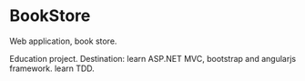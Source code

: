 # BookStore
Web application, book store.

Education project.
Destination:
learn ASP.NET MVC,  bootstrap and angularjs framework.
learn TDD.
